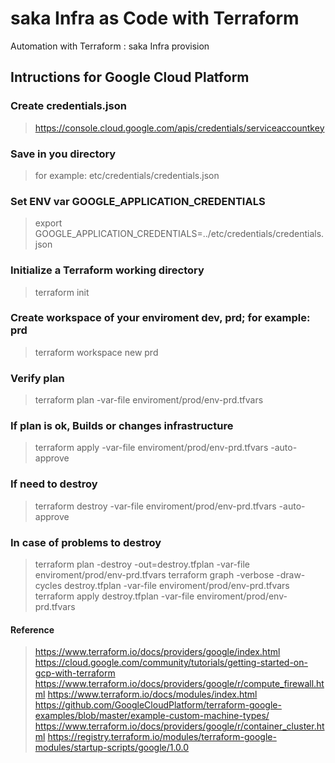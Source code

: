 # saka Infra as Code with Terraform

Automation with Terraform : saka Infra provision

## Intructions for Google Cloud Platform

### Create credentials.json

> https://console.cloud.google.com/apis/credentials/serviceaccountkey

### Save in you directory

> for example: etc/credentials/credentials.json

### Set ENV var GOOGLE_APPLICATION_CREDENTIALS

> export GOOGLE_APPLICATION_CREDENTIALS=../etc/credentials/credentials.json

### Initialize a Terraform working directory

> terraform init

### Create workspace of your enviroment dev, prd; for example: prd

> terraform workspace new prd

### Verify plan

> terraform plan -var-file enviroment/prod/env-prd.tfvars

### If plan is ok, Builds or changes infrastructure

> terraform apply -var-file enviroment/prod/env-prd.tfvars -auto-approve

### If need to destroy

> terraform destroy -var-file enviroment/prod/env-prd.tfvars -auto-approve

### In case of problems to destroy

> terraform plan -destroy -out=destroy.tfplan -var-file enviroment/prod/env-prd.tfvars
> terraform graph -verbose -draw-cycles destroy.tfplan -var-file enviroment/prod/env-prd.tfvars
> terraform apply destroy.tfplan -var-file enviroment/prod/env-prd.tfvars

#### Reference

> https://www.terraform.io/docs/providers/google/index.html
> https://cloud.google.com/community/tutorials/getting-started-on-gcp-with-terraform
> https://www.terraform.io/docs/providers/google/r/compute_firewall.html
> https://www.terraform.io/docs/modules/index.html
> https://github.com/GoogleCloudPlatform/terraform-google-examples/blob/master/example-custom-machine-types/
> https://www.terraform.io/docs/providers/google/r/container_cluster.html
> https://registry.terraform.io/modules/terraform-google-modules/startup-scripts/google/1.0.0